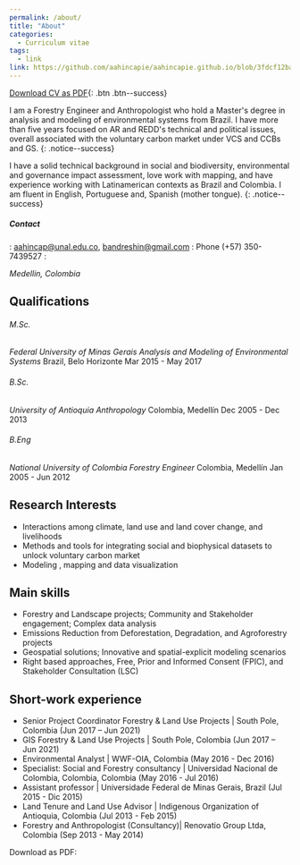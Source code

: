 ```yaml
---
permalink: /about/
title: "About"
categories:
  - Curriculum vitae
tags:
  - link
link: https://github.com/aahincapie/aahincapie.github.io/blob/3fdcf12bad5a8451676bf16cda867004a6404009/assets/images/2021_07_CV_AdolfoAndresHincapie.pdf
---
```

[Download CV as PDF](https://github.com/aahincapie/aahincapie.github.io/blob/3fdcf12bad5a8451676bf16cda867004a6404009/assets/images/2021_07_CV_AdolfoAndresHincapie.pdf){: .btn .btn--success}

I am a Forestry Engineer and Anthropologist who hold a Master's degree in analysis and modeling of environmental systems from Brazil. I have more than five years focused on AR and REDD's technical and political issues, overall associated with the voluntary carbon market under VCS and CCBs and GS.
{: .notice--success} 

I have a solid technical background in social and biodiversity, environmental and governance impact assessment, love work with mapping, and have experience working with Latinamerican contexts as Brazil and Colombia. I am fluent in English, Portuguese and, Spanish (mother tongue).
{: .notice--success}



##### Contact
: [aahincap@unal.edu.co](mailto:aahincap@unal.edu.co), [bandreshin@gmail.com](mailto:bandreshin@gmail.com)
: Phone (+57) 350-7439527
: <address> Medellin, Colombia </address>


## Qualifications

###### M.Sc.
*Federal University of Minas Gerais*
_Analysis and Modeling of Environmental Systems_
Brazil, Belo Horizonte
Mar 2015 - May 2017

###### B.Sc.
*University of Antioquia*
_Anthropology_
Colombia, Medellín
Dec 2005 - Dec 2013

###### B.Eng
*National University of Colombia* 
_Forestry Engineer_
Colombia, Medellín
Jan 2005 - Jun 2012

## Research Interests

* Interactions among climate, land use and land cover change, and livelihoods
* Methods and tools for integrating social and biophysical datasets to unlock voluntary carbon market
* Modeling , mapping and data visualization

## Main skills

*	Forestry and Landscape projects; Community and Stakeholder engagement; Complex data analysis 
*	Emissions Reduction from Deforestation, Degradation, and Agroforestry projects 
*	Geospatial solutions; Innovative and spatial-explicit modeling scenarios
*	Right based approaches, Free, Prior and Informed Consent (FPIC), and Stakeholder Consultation (LSC)

<!--more-->

## Short-work experience 

* Senior Project Coordinator Forestry & Land Use Projects |  South Pole, Colombia (Jun 2017 – Jun 2021)
* GIS Forestry & Land Use Projects | South Pole, Colombia (Jun 2017 – Jun 2021)
* Environmental Analyst | WWF-OIA, Colombia (May 2016 - Dec 2016)
* Specialist: Social and Forestry consultancy | Universidad Nacional de Colombia, Colombia, Colombia (May 2016 - Jul 2016)
* Assistant professor | Universidade Federal de Minas Gerais, Brazil (Jul 2015 - Dic 2015)
* Land Tenure and Land Use Advisor | Indigenous Organization of Antioquia, Colombia (Jul 2013 - Feb 2015)
* Forestry and Anthropologist (Consultancy)| Renovatio Group Ltda, Colombia (Sep 2013 - May 2014)


Download as PDF: